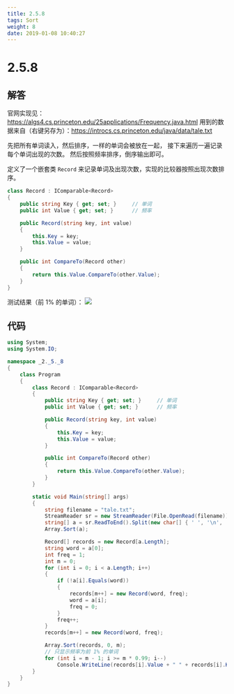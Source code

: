 ```yaml
---
title: 2.5.8
tags: Sort
weight: 8
date: 2019-01-08 10:40:27
---
```


# 2.5.8


## 解答

官网实现见：https://algs4.cs.princeton.edu/25applications/Frequency.java.html
用到的数据来自（右键另存为）：https://introcs.cs.princeton.edu/java/data/tale.txt

先把所有单词读入，然后排序，一样的单词会被放在一起，
接下来遍历一遍记录每个单词出现的次数。
然后按照频率排序，倒序输出即可。

定义了一个嵌套类 `Record` 来记录单词及出现次数，实现的比较器按照出现次数排序。

```csharp
class Record : IComparable<Record>
{
    public string Key { get; set; }     // 单词
    public int Value { get; set; }      // 频率

    public Record(string key, int value)
    {
        this.Key = key;
        this.Value = value;
    }

    public int CompareTo(Record other)
    {
        return this.Value.CompareTo(other.Value);
    }
}
```

测试结果（前 1% 的单词）：
![](/resources/2.5.8/1.png)


## 代码

```csharp
using System;
using System.IO;

namespace _2._5._8
{
    class Program
    {
        class Record : IComparable<Record>
        {
            public string Key { get; set; }     // 单词
            public int Value { get; set; }      // 频率

            public Record(string key, int value)
            {
                this.Key = key;
                this.Value = value;
            }

            public int CompareTo(Record other)
            {
                return this.Value.CompareTo(other.Value);
            }
        }

        static void Main(string[] args)
        {
            string filename = "tale.txt";
            StreamReader sr = new StreamReader(File.OpenRead(filename));
            string[] a = sr.ReadToEnd().Split(new char[] { ' ', '\n', '\r' }, StringSplitOptions.RemoveEmptyEntries);
            Array.Sort(a);

            Record[] records = new Record[a.Length];
            string word = a[0];
            int freq = 1;
            int m = 0;
            for (int i = 0; i < a.Length; i++)
            {
                if (!a[i].Equals(word))
                {
                    records[m++] = new Record(word, freq);
                    word = a[i];
                    freq = 0;
                }
                freq++;
            }
            records[m++] = new Record(word, freq);

            Array.Sort(records, 0, m);
            // 只显示频率为前 1% 的单词
            for (int i = m - 1; i >= m * 0.99; i--)
                Console.WriteLine(records[i].Value + " " + records[i].Key);
        }
    }
}
```
